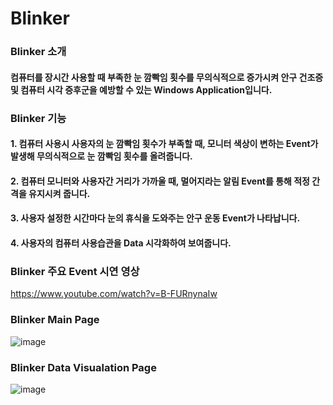 # Blinker

### Blinker 소개
#### 컴퓨터를 장시간 사용할 때 부족한 눈 깜빡임 횟수를 무의식적으로 증가시켜 안구 건조증 및 컴퓨터 시각 증후군을 예방할 수 있는 Windows Application입니다.

### Blinker 기능
#### 1. 컴퓨터 사용시 사용자의 눈 깜빡임 횟수가 부족할 때, 모니터 색상이 변하는 Event가 발생해 무의식적으로 눈 깜빡임 횟수를 올려줍니다.
#### 2. 컴퓨터 모니터와 사용자간 거리가 가까울 때, 멀어지라는 알림 Event를 통해 적정 간격을 유지시켜 줍니다.
#### 3. 사용자 설정한 시간마다 눈의 휴식을 도와주는 안구 운동 Event가 나타납니다.
#### 4. 사용자의 컴퓨터 사용습관을 Data 시각화하여 보여줍니다.

### Blinker 주요 Event 시연 영상
https://www.youtube.com/watch?v=B-FURnynaIw

### Blinker Main Page
![image](https://user-images.githubusercontent.com/18719563/32934804-843468ec-cbb0-11e7-870b-be929df08cac.png)

### Blinker Data Visualation Page
![image](https://user-images.githubusercontent.com/18719563/32934750-4cc265a8-cbb0-11e7-8465-e2356aca1b60.png)
